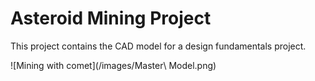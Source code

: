 # Asteroid Mining Project
This project contains the CAD model for a design fundamentals project.

![Mining with comet](/images/Master\ Model.png)

